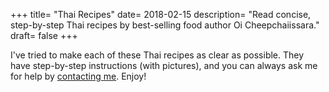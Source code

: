 +++
title= "Thai Recipes"
date= 2018-02-15
description= "Read concise, step-by-step Thai recipes by best-selling food author Oi Cheepchaiissara."
draft= false
+++

I've tried to make each of these Thai recipes as clear as possible. They have step-by-step instructions (with pictures), and you can always ask me for help by [contacting me](/contact/). Enjoy!
